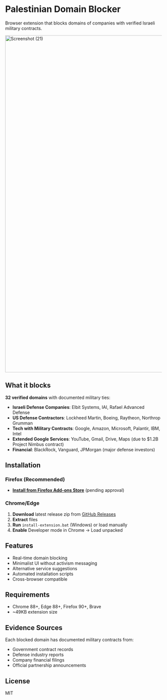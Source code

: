 # Palestinian Domain Blocker

Browser extension that blocks domains of companies with verified Israeli military contracts.

<img width="1920" height="1080" alt="Screenshot (21)" src="https://github.com/user-attachments/assets/486f54d8-5fa5-4899-ac9b-fd43dc89ee75" />


## What it blocks

**32 verified domains** with documented military ties:

- **Israeli Defense Companies**: Elbit Systems, IAI, Rafael Advanced Defense
- **US Defense Contractors**: Lockheed Martin, Boeing, Raytheon, Northrop Grumman  
- **Tech with Military Contracts**: Google, Amazon, Microsoft, Palantir, IBM, Intel
- **Extended Google Services**: YouTube, Gmail, Drive, Maps (due to $1.2B Project Nimbus contract)
- **Financial**: BlackRock, Vanguard, JPMorgan (major defense investors)

## Installation

### Firefox (Recommended)
- **[Install from Firefox Add-ons Store](https://addons.mozilla.org/en-US/firefox/addon/palestinian-domain-blocker/)** (pending approval)

### Chrome/Edge
1. **Download** latest release zip from [GitHub Releases](https://github.com/arcanstone/Palestinian-Domain-Blocker-v2/releases)
2. **Extract** files 
3. **Run** `install-extension.bat` (Windows) or load manually
4. **Enable** Developer mode in Chrome → Load unpacked

## Features

- Real-time domain blocking
- Minimalist UI without activism messaging
- Alternative service suggestions
- Automated installation scripts
- Cross-browser compatible

## Requirements

- Chrome 88+, Edge 88+, Firefox 90+, Brave
- ~49KB extension size

## Evidence Sources

Each blocked domain has documented military contracts from:
- Government contract records
- Defense industry reports  
- Company financial filings
- Official partnership announcements

## License

MIT
